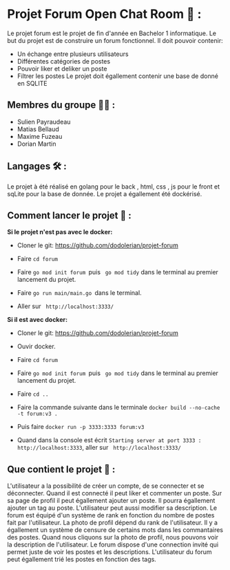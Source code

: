 
# Projet Forum Open Chat Room 📄 :
Le projet forum est le projet de fin d'année en Bachelor 1 informatique.
Le but du projet est de construire un forum fonctionnel.
Il doit pouvoir contenir:
- Un échange entre plusieurs utilisateurs
- Différentes catégories de postes
- Pouvoir liker et deliker un poste
- Filtrer les postes
Le projet doit égallement contenir une base de donné en SQLITE

## Membres du groupe 👨‍💻 :

- Sulien Payraudeau
- Matias Bellaud
- Maxime Fuzeau 
- Dorian Martin

## Langages 🛠️ :
Le projet à été réalisé en golang pour le back , html, css , js  pour le front et sqLite pour la base de donnée.
Le projet a égallement été dockérisé.

## Comment lancer le projet 🚀 :
__Si le projet n'est pas avec le docker:__ 

- Cloner le git: https://github.com/dodolerian/projet-forum

- Faire ``cd forum``

- Faire ``go mod init forum ``puis `` go mod tidy`` dans le terminal au premier lancement du projet.

- Faire ``go run main/main.go ``dans le terminal.

- Aller sur `` http://localhost:3333/`` 

__Si il est avec docker:__

- Cloner le git: https://github.com/dodolerian/projet-forum

- Ouvir docker.

- Faire ``cd forum``

- Faire ``go mod init forum ``puis `` go mod tidy`` dans le terminal au premier lancement du projet.

- Faire ``cd ..``

- Faire la commande suivante dans le terminale ``docker build --no-cache  -t forum:v3 . ``

- Puis faire ``docker run -p 3333:3333 forum:v3 ``

- Quand dans la console est écrit ``Starting server at port 3333 : http://localhost:3333``, aller sur `` http://localhost:3333/`` 


## Que contient le projet 📖 :
L'utilisateur a la possibilité de créer un compte, de se connecter et se déconnecter.
Quand il est connecté il peut liker et commenter un poste.
Sur sa page de profil il peut égallement ajouter un poste.
Il pourra égallement ajouter un tag au poste.
L'utilisateur peut aussi modifier sa description. 
Le forum est équipé d'un système de rank en fonction du nombre de postes fait par l'utilisateur. La photo de profil dépend du rank de l'utilisateur. 
Il y a égallement un système de censure de certains mots dans les commantaires des postes.
Quand nous cliquons sur la photo de profil, nous pouvons voir la description de l'utilisateur. 
Le forum dispose d'une connection invité qui permet juste de voir les postes et les descriptions.
L'utilisateur du forum peut égallement trié les postes en fonction des tags.